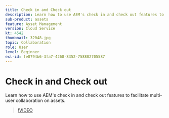 ```yaml
---
title: Check in and Check out
description: Learn how to use AEM's check in and check out features to facilitate multi-user collaboration on assets.
sub-product: assets
feature: Asset Management
version: Cloud Service
kt: 4542
thumbnail: 32048.jpg
topic: Collaboration
role: User
level: Beginner
exl-id: fe8794b6-3fa7-4268-8352-758882705587
---
```

# Check in and Check out

Learn how to use AEM's check in and check out features to facilitate multi-user collaboration on assets.

>[!VIDEO](https://video.tv.adobe.com/v/32048/?quality=12&learn=on&hidetitle=true)
